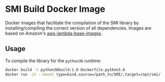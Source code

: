 # SMI Build Docker Image

Docker images that facilitate the compilation of the SMI library by installing/compiling the correct version of all dependencies. Images are based on Amazon's [aws-lambda-base-images](https://github.com/aws/aws-lambda-base-images).

## Usage

To compile the library for the `python36` runtime:
```sh
docker build -t python36build:1.0 Dockerfile.python3.6
docker run -it --mount type=bind,source=/path_to/SMI/,target=/opt/smi/ --rm python36build:1.0 bash -c "mkdir -p /opt/smi/python/build/ && cd /opt/smi/python/build/ && cmake -DPython3_INCLUDE_DIR=/usr/include/python3.6m/ .. && make"
```